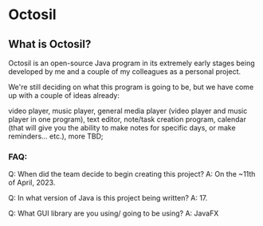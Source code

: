 # Octosil

<h2>What is Octosil?</h2>
Octosil is an open-source Java program in its extremely early stages being developed by me and a couple of my colleagues as a personal project.

We're still deciding on what this program is going to be, but we have come up with a couple of ideas already:

video player,
music player,
general media player (video player and music player in one program),
text editor,
note/task creation program,
calendar (that will give you the ability to make notes for specific days, or make reminders... etc.),
more TBD;

<h3>FAQ:</h3>
Q: When did the team decide to begin creating this project?
A: On the ~11th of April, 2023.

Q: In what version of Java is this project being written?
A: 17.


Q: What GUI library are you using/ going to be using?
A: JavaFX


 
